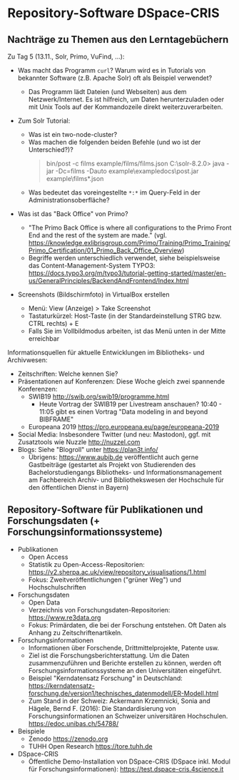 # Repository-Software DSpace-CRIS

## Nachträge zu Themen aus den Lerntagebüchern

Zu Tag 5 (13.11., Solr, Primo, VuFind, ...):
* Was macht das Programm `curl`? Warum wird es in Tutorials von bekannter Software (z.B. Apache Solr) oft als Beispiel verwendet?

  * Das Programm lädt Dateien (und Webseiten) aus dem Netzwerk/Internet. Es ist hilfreich, um Daten herunterzuladen oder mit Unix Tools auf der Kommandozeile direkt weiterzuverarbeiten.

* Zum Solr Tutorial:
  * Was ist ein two-node-cluster?
  * Was machen die folgenden beiden Befehle (und wo ist der Unterschied?)?
    > bin/post -c films example/films/films.json
    > C:\solr-8.2.0> java -jar -Dc=films -Dauto example\exampledocs\post.jar example\films\*.json
  * Was bedeutet das voreingestellte `*:*` im Query-Feld in der Administrationsoberfläche?

* Was ist das "Back Office" von Primo?

  * "The Primo Back Office is where all configurations to the Primo Front End and the rest of the system are made." (vgl. https://knowledge.exlibrisgroup.com/Primo/Training/Primo_Training/Primo_Certification/01_Primo_Back_Office_Overview)
  * Begriffe werden unterschiedlich verwendet, siehe beispielsweise das Content-Management-System TYPO3: https://docs.typo3.org/m/typo3/tutorial-getting-started/master/en-us/GeneralPrinciples/BackendAndFrontend/Index.html

* Screenshots (Bildschirmfoto) in VirtualBox erstellen
  * Menü: View (Anzeige) > Take Screenshot
  * Tastaturkürzel: Host-Taste (in der Standardeinstellung STRG bzw. CTRL rechts) + E
  * Falls Sie im Vollbildmodus arbeiten, ist das Menü unten in der Mitte erreichbar

Informationsquellen für aktuelle Entwicklungen im Bibliotheks- und Archivwesen:
* Zeitschriften: Welche kennen Sie?
* Präsentationen auf Konferenzen: Diese Woche gleich zwei spannende Konferenzen:
  * SWIB19 http://swib.org/swib19/programme.html
    * Heute Vortrag der SWIB19 per Livestream anschauen? 10:40 - 11:05 gibt es einen Vortrag "Data modeling in and beyond BIBFRAME"
  * Europeana 2019 https://pro.europeana.eu/page/europeana-2019
* Social Media: Insbesondere Twitter (und neu: Mastodon), ggf. mit Zusatztools wie Nuzzle http://nuzzel.com
* Blogs: Siehe "Blogroll" unter https://plan3t.info/
  * Übrigens: https://www.aubib.de veröffentlicht auch gerne Gastbeiträge (gestartet als Projekt von Studierenden des Bachelorstudiengangs Bibliotheks- und Informationsmanagement am Fachbereich Archiv- und Bibliothekswesen der Hochschule für den öffentlichen Dienst in Bayern)

## Repository-Software für Publikationen und Forschungsdaten (+ Forschungsinformationssysteme)

* Publikationen
  * Open Access
  * Statistik zu Open-Access-Repositorien: https://v2.sherpa.ac.uk/view/repository_visualisations/1.html
  * Fokus: Zweitveröffentlichungen ("grüner Weg") und Hochschulschriften
* Forschungsdaten
  * Open Data
  * Verzeichnis von Forschungsdaten-Repositorien: https://www.re3data.org
  * Fokus: Primärdaten, die bei der Forschung entstehen. Oft Daten als Anhang zu Zeitschriftenartikeln.
* Forschungsinformationen
  * Informationen über Forschende, Drittmittelprojekte, Patente usw.
  * Ziel ist die Forschungsberichterstattung. Um die Daten zusammenzuführen und Berichte erstellen zu können, werden oft Forschungsinformationssysteme an den Universitäten eingeführt.
  * Beispiel "Kerndatensatz Forschung" in Deutschland: https://kerndatensatz-forschung.de/version1/technisches_datenmodell/ER-Modell.html
  * Zum Stand in der Schweiz: Ackermann Krzemnicki, Sonia and Hägele, Bernd F. (2016): Die Standardisierung von Forschungsinformationen an Schweizer universitären Hochschulen. https://edoc.unibas.ch/54788/
* Beispiele
  * Zenodo https://zenodo.org
  * TUHH Open Research https://tore.tuhh.de
* DSpace-CRIS
  * Öffentliche Demo-Installation von DSpace-CRIS (DSpace inkl. Modul für Forschungsinformationen): https://test.dspace-cris.4science.it
